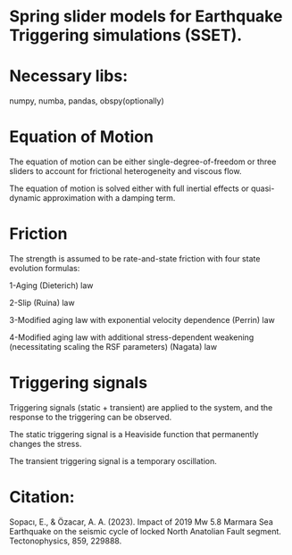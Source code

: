   # Spring slider models for Earthquake Triggering simulations (SSET).

  # Necessary libs:
  numpy, numba, pandas, obspy(optionally)

  # Equation of Motion
  
The equation of motion can be either single-degree-of-freedom or three sliders to account for frictional heterogeneity and viscous flow.

The equation of motion is solved either with full inertial effects or quasi-dynamic approximation with a damping term.
 # Friction 

The strength is assumed to be rate-and-state friction with four state evolution formulas:

  1-Aging (Dieterich) law 
  
  2-Slip (Ruina) law
  
  3-Modified aging law with exponential velocity dependence (Perrin) law
  
  4-Modified aging law with additional stress-dependent weakening (necessitating scaling the RSF parameters) (Nagata) law

# Triggering signals
  
Triggering signals (static + transient) are applied to the system, and the response to the triggering can be observed. 

The static triggering signal is a Heaviside function that permanently changes the stress.

The transient triggering signal is a temporary oscillation.

# Citation:
Sopacı, E., & Özacar, A. A. (2023). Impact of 2019 Mw 5.8 Marmara Sea Earthquake on the seismic cycle of locked North Anatolian Fault segment. Tectonophysics, 859, 229888.
